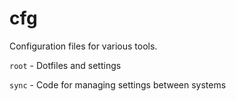 # cfg

Configuration files for various tools.

`root` - Dotfiles and settings


`sync` - Code for managing settings between systems
